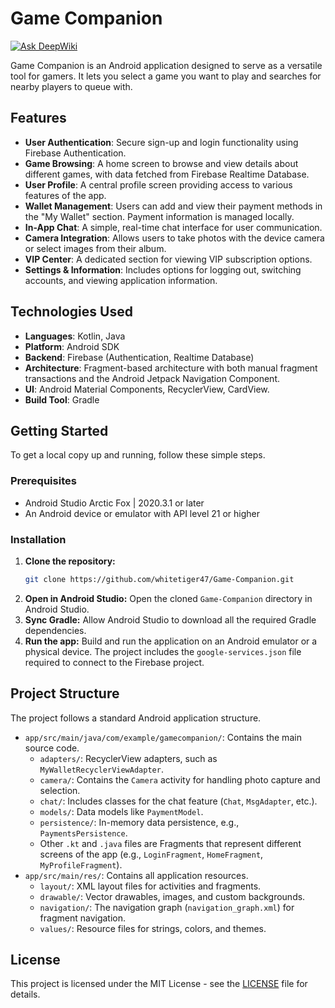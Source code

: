 # Game Companion
[![Ask DeepWiki](https://devin.ai/assets/askdeepwiki.png)](https://deepwiki.com/whitetiger47/Game-Companion)

Game Companion is an Android application designed to serve as a versatile tool for gamers. It lets you select a game you want to play and searches for nearby players to queue with.

## Features

-   **User Authentication**: Secure sign-up and login functionality using Firebase Authentication.
-   **Game Browsing**: A home screen to browse and view details about different games, with data fetched from Firebase Realtime Database.
-   **User Profile**: A central profile screen providing access to various features of the app.
-   **Wallet Management**: Users can add and view their payment methods in the "My Wallet" section. Payment information is managed locally.
-   **In-App Chat**: A simple, real-time chat interface for user communication.
-   **Camera Integration**: Allows users to take photos with the device camera or select images from their album.
-   **VIP Center**: A dedicated section for viewing VIP subscription options.
-   **Settings & Information**: Includes options for logging out, switching accounts, and viewing application information.

## Technologies Used

-   **Languages**: Kotlin, Java
-   **Platform**: Android SDK
-   **Backend**: Firebase (Authentication, Realtime Database)
-   **Architecture**: Fragment-based architecture with both manual fragment transactions and the Android Jetpack Navigation Component.
-   **UI**: Android Material Components, RecyclerView, CardView.
-   **Build Tool**: Gradle

## Getting Started

To get a local copy up and running, follow these simple steps.

### Prerequisites

-   Android Studio Arctic Fox | 2020.3.1 or later
-   An Android device or emulator with API level 21 or higher

### Installation

1.  **Clone the repository:**
    ```sh
    git clone https://github.com/whitetiger47/Game-Companion.git
    ```
2.  **Open in Android Studio:**
    Open the cloned `Game-Companion` directory in Android Studio.
3.  **Sync Gradle:**
    Allow Android Studio to download all the required Gradle dependencies.
4.  **Run the app:**
    Build and run the application on an Android emulator or a physical device. The project includes the `google-services.json` file required to connect to the Firebase project.

## Project Structure

The project follows a standard Android application structure.

-   `app/src/main/java/com/example/gamecompanion/`: Contains the main source code.
    -   `adapters/`: RecyclerView adapters, such as `MyWalletRecyclerViewAdapter`.
    -   `camera/`: Contains the `Camera` activity for handling photo capture and selection.
    -   `chat/`: Includes classes for the chat feature (`Chat`, `MsgAdapter`, etc.).
    -   `models/`: Data models like `PaymentModel`.
    -   `persistence/`: In-memory data persistence, e.g., `PaymentsPersistence`.
    -   Other `.kt` and `.java` files are Fragments that represent different screens of the app (e.g., `LoginFragment`, `HomeFragment`, `MyProfileFragment`).
-   `app/src/main/res/`: Contains all application resources.
    -   `layout/`: XML layout files for activities and fragments.
    -   `drawable/`: Vector drawables, images, and custom backgrounds.
    -   `navigation/`: The navigation graph (`navigation_graph.xml`) for fragment navigation.
    -   `values/`: Resource files for strings, colors, and themes.

## License
This project is licensed under the MIT License - see the [LICENSE](https://github.com/whitetiger47/Game-Companion/blob/master/LICENSE) file for details.

